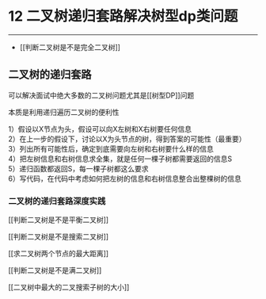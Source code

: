 # 12 二叉树递归套路解决树型dp类问题

---

- [[判断二叉树是不是完全二叉树]] 


## 二叉树的递归套路

可以解决面试中绝大多数的二叉树问题尤其是[[树型DP]]问题

本质是利用递归遍历二叉树的便利性


1）假设以X节点为头，假设可以向X左树和X右树要任何信息  
2）在上一步的假设下，讨论以X为头节点的树，得到答案的可能性（最重要）  
3）列出所有可能性后，确定到底需要向左树和右树要什么样的信息  
4）把左树信息和右树信息求全集，就是任何一棵子树都需要返回的信息S  
5）递归函数都返回S，每一棵子树都这么要求  
6）写代码，在代码中考虑如何把左树的信息和右树信息整合出整棵树的信息  


### 二叉树的递归套路深度实践

[[判断二叉树是不是平衡二叉树]]  

[[判断二叉树是不是搜索二叉树]]

[[求二叉树两个节点的最大距离]]

[[判断二叉树是不是满二叉树]]

[[二叉树中最大的二叉搜索子树的大小]]


